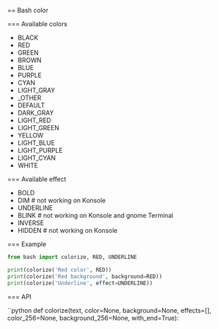 == Bash color

=== Available colors

* BLACK
* RED
* GREEN
* BROWN
* BLUE
* PURPLE
* CYAN
* LIGHT_GRAY
* _OTHER
* DEFAULT
* DARK_GRAY
* LIGHT_RED
* LIGHT_GREEN
* YELLOW
* LIGHT_BLUE
* LIGHT_PURPLE
* LIGHT_CYAN
* WHITE

=== Available effect

* BOLD
* DIM  # not working on Konsole
* UNDERLINE
* BLINK  # not working on Konsole and gnome Terminal
* INVERSE
* HIDDEN  # not working on Konsole

=== Example

```python
from bash import colorize, RED, UNDERLINE

print(colorize('Red color', RED))
print(colorize('Red background', background=RED))
print(colorize('Underline', effect=UNDERLINE))
```

=== API

 ``python
def colorize(text, color=None, background=None, effects=[], color_256=None, background_256=None, with_end=True):
```
